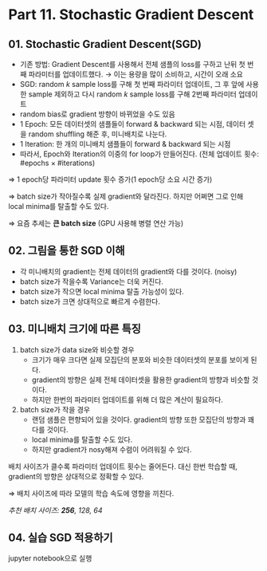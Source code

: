 # Part 11. Stochastic Gradient Descent



## 01. Stochastic Gradient Descent(SGD)

- 기존 방법: Gradient Descent를 사용해서 전체 샘플의 loss를 구하고 난뒤 첫 번째 파라미터를 업데이트했다. → 이는 용량을 많이 소비하고, 시간이 오래 소요
- SGD: random $k$ sample loss를 구해 첫 번째 파라미터 업데이트, 그 후 앞에 사용한 sample 제외하고 다시 random $k$  sample loss를 구해 2번째 파라미터 업데이트
- random bias로 gradient 방향이 바뀌었을 수도 있음
- 1 Epoch: 모든 데이터셋의 샘플들이 forward & backward 되는 시점, 데이터 셋을 random shuffling  해준 후, 미니배치로 나눈다.
- 1 Iteration: 한 개의 미니배치 샘플들이 forward & backward 되는 시점
- 따라서, Epoch와 Iteration의 이중의 for loop가 만들어진다. (전체 업데이트 횟수: #epochs $\times$ #iterations)

⇒ 1 epoch당 파라미터 update 횟수 증가(1 epoch당 소요 시간 증가)

⇒  batch size가 작아질수록 실제 gradient와 달라진다. 하지만 어쩌면 그로 인해 local minima를 탈출할 수도 있다.

⇒ 요즘 추세는 **큰 batch size** (GPU 사용해 병렬 연산 가능)



## 02. 그림을 통한 SGD 이해

- 각 미니배치의 gradient는 전체 데이터의 gradient와 다를 것이다. (noisy)
- batch size가 작을수록 Variance는 더욱 커진다.
- batch size가 작으면 local minima 탈출 가능성이 있다.
- batch size가 크면 상대적으로 빠르게 수렴한다.



## 03. 미니배치 크기에 따른 특징

1. batch size가 data size와 비슷할 경우
   - 크기가 매우 크다면 실제 모집단의 분포와 비슷한 데이터셋의 분포를 보이게 된다.
   - gradient의 방향은 실제 전체 데이터셋을 활용한 gradient의 방향과 비슷할 것이다.
   - 하지만 한번의 파라미터 업데이트를 위해 더 많은 계산이 필요하다.
2. batch size가 작을 경우
   - 랜덤 샘플은 편향되어 있을 것이다. gradient의 방향 또한 모집단의 방향과 꽤 다를 것이다.
   - local minima를 탈출할 수도 있다.
   - 하지만 gradient가 nosy해져 수렴이 어려워질 수 있다.

배치 사이즈가 클수록 파라미터 업데이트 횟수는 줄어든다. 대신 한번 학습할 때, gradient의 방향은 상대적으로 정확할 수 있다.

⇒ 배치 사이즈에 따라 모델의 학습 속도에 영향을 끼친다.

*추천 배치 사이즈: **256**, 128, 64*



## 04. 실습 SGD 적용하기

jupyter notebook으로 실행

